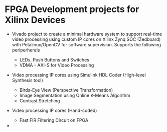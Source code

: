 # FPGA Development projects for Xilinx Devices  
  
* Vivado project to create a minimal hardware system to support real-time video processing using custom IP cores on Xilinx Zynq SOC (Zedboard) with Petalinux/OpenCV for software supervision. Supports the following periperherals  
  * LEDs, Push Buttons and Switches  
  * VDMA - AXI-S for Video Processing

* Video processing IP cores using Simulink HDL Coder (High-level Synthesis tool)
  * Birds-Eye View (Perspective Transformation) 
  * Image Segmentation using Online K-Means Algorithm
  * Contrast Stretching
* Video processing IP cores (Hand-coded)
  * Fast FIR Filtering Circuit on FPGA
* 
